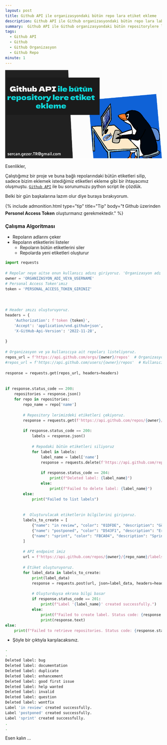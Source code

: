 ```yaml
---
layout: post
title: Github API ile organizasyondaki bütün repo lara etiket ekleme
description: Github API ile Github organizasyondaki bütün repo lara label ekleme
summary:  Github API ile Github organizasyondaki bütün repositorylere label ekleme
tags: 
  - Github API
  - Github
  - Github Organizasyon
  - Github Repo
minute: 1
---
```




![](../images/2023/20231020-github-api-ile-butun-repositorylerde-etiket-olustma.png)

Esenlikler,

Çalıştığımız bir proje ve buna bağlı repolarındaki bütün etiketleri silip, sadece bizim eklemek istediğimiz etiketleri ekleme gibi bir ihtayacımız oluşmuştu. [`Github API`](https://docs.github.com/en/rest) ile bu sorunumuzu python script ile çözdük. 

Belki bir gün başkalarına lazım olur diye buraya bırakıyorum.

{% include admonition.html type="tip" title="Tip" body="❗ Github üzerinden <b>Personel Access Token</b> oluşturmanız gerekmektedir." %}


### Çalışma Algoritması

* Repoların adlarını çeker
* Repoların etiketlerini listeler
  * Repoların bütün etiketlerini siler
  * Repolarda yeni etiketleri oluşturur


```python
import requests

# Repolar neye aitse onun kullanıcı adını giriyoruz. 'Organizasyon adı' ve ya 'kullanıcı adı'
owner = 'ORGANIZASYON_ADI_VEYA_USERNAME'
# Personal Access Token'ımız
token = 'PERSONAL_ACCESS_TOKEN_GIRINIZ'



# Header ımızı oluşturuyoruz.
headers = {
    'Authorization': f'token {token}',
    'Accept': 'application/vnd.github+json',
    'X-GitHub-Api-Version': '2022-11-28',

}

# Organizasyon ve ya kullanıcıya ait repoları listeliyoruz.
repos_url = f'https://api.github.com/orgs/{owner}/repos'  # Organizasyon için
#repos_url = f'https://api.github.com/users/{owner}/repos'  # Kullanıcı için

response = requests.get(repos_url, headers=headers)


if response.status_code == 200:
    repositories = response.json()
    for repo in repositories:
        repo_name = repo['name']

        # Repository lerimizdeki etiketleri çekiyoruz.
        response = requests.get(f'https://api.github.com/repos/{owner}/{repo_name}/labels', headers=headers)

        if response.status_code == 200:
            labels = response.json()

            # Repodaki bütün etiketleri siliyoruz
            for label in labels:
                label_name = label['name']
                response = requests.delete(f'https://api.github.com/repos/{owner}/{repo_name}/labels/{label_name}', headers=headers)

                if response.status_code == 204:
                    print(f"Deleted label: {label_name}")
                else:
                    print(f"Failed to delete label: {label_name}")
        else:
            print("Failed to list labels")


        #  Oluşturulacak etiketlerin bilgilerini giriyoruz.
        labels_to_create = [
            {"name": "in review", "color": "01DFDE", "description": "Gözden Geçirilecek"},
            {"name": "postponed", "color": "D543F1", "description": "Ertelenen İşler"},
            {"name": "sprint", "color": "FBCA04", "description": "Sprint içerisindeki konular"},
        ]

        # API endpoint imiz
        url = f'https://api.github.com/repos/{owner}/{repo_name}/labels'

        # Etiket oluşturuyoruz.
        for label_data in labels_to_create:
            print(label_data)
            response = requests.post(url, json=label_data, headers=headers)

            # Oluşturduysa ekrana bilgi basar
            if response.status_code == 201:
                print(f"Label '{label_name}' created successfully.")
            else:
                print(f"Failed to create label. Status code: {response.status_code}")
                print(response.text)
else:
    print(f"Failed to retrieve repositories. Status code: {response.status_code}")

```

* Şöyle bir çıktıyla karşılacaksınız.

```bash
.
.
Deleted label: bug
Deleted label: documentation
Deleted label: duplicate
Deleted label: enhancement
Deleted label: good first issue
Deleted label: help wanted
Deleted label: invalid
Deleted label: question
Deleted label: wontfix
Label 'in review' created successfully.
Label 'postponed' created successfully.
Label 'sprint' created successfully.
.
.
```

Esen kalın ...